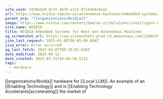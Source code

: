```yaml
---
site_uuid: 3436bd10-dc3f-467b-a112-9714de824aa2
url: https://www.nvidia.com/en-us/autonomous-machines/embedded-systems/
parent_org: "[[organizations/Nvidia]]"
image: https://www.nvidia.com/content/dam/en-zz/Solutions/intelligent-machines/embedded-systems/nvidia-metropolis-iva-microservices-og-1200x630.jpg
site_name: NVIDIA
title: NVIDIA Embedded Systems for Next-Gen Autonomous Machines
og_screenshot_url: https://og-screenshots-prod.s3.amazonaws.com/1366x768/80/false/0427d58184f474280430b1dacaf3e964d80d92bbfa3674fbc1f4abc260b88c85.jpeg
jina_last_request: 2025-03-09T06:45:09.884Z
jina_error: Error occurred
og_last_fetch: 2025-03-07T05:19:01.826Z
date_modified: 2025-04-12
date_created: 2025-03-31T20:44:50.513Z
tags:
  - Hardware
---
```









































[[organizations/Nvidia]] hardware for [[Local LLM]].  An example of an [[Enabling Technology]] and is [[Enabling Technology Accelerants|accelerating]] the market of



